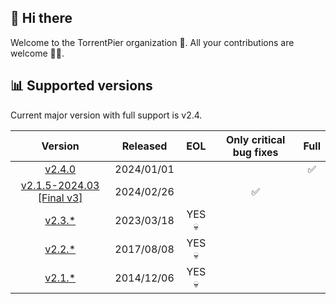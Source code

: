 ## 👋 Hi there

Welcome to the TorrentPier organization 🐂. All your contributions are welcome 👨‍💻.

## 📊 Supported versions

Current major version with full support is v2.4.

|                                                 Version                                                 |  Released  |  EOL   | Only critical bug fixes | Full |
|:-------------------------------------------------------------------------------------------------------:|:----------:|:------:|:-----------------------:|:----:|
|                      [v2.4.0](https://github.com/torrentpier/torrentpier/releases)                      | 2024/01/01 |        |                         |  ✅   |
| [v2.1.5-2024.03 [Final v3]](https://github.com/torrentpier/torrentpier-lts/releases/tag/v2.1.5-2024.03) | 2024/02/26 |        |            ✅            |      |
|                [v2.3.*](https://github.com/torrentpier/torrentpier/releases/tag/v2.3.1)                 | 2023/03/18 | YES 💀 |                         |      |
|                [v2.2.*](https://github.com/torrentpier/torrentpier/releases/tag/v2.2.3)                 | 2017/08/08 | YES 💀 |                         |      |
|                [v2.1.*](https://github.com/torrentpier/torrentpier/releases/tag/v2.1.5)                 | 2014/12/06 | YES 💀 |                         |      |
